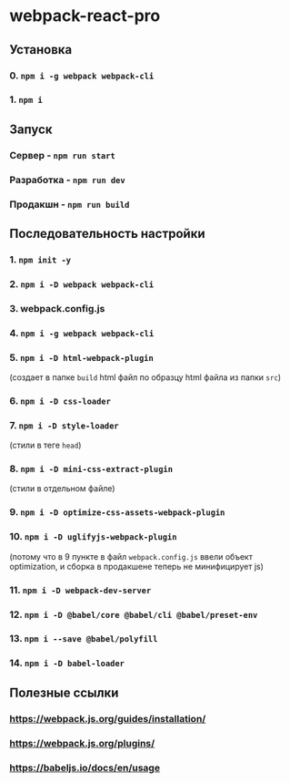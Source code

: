 # webpack-react-pro

## Установка

### 0. `npm i -g webpack webpack-cli`

### 1. `npm i`

## Запуск

### Сервер - `npm run start`

### Разработка - `npm run dev`

### Продакшн - `npm run build`

## Последовательность настройки

### 1. `npm init -y`

### 2. `npm i -D webpack webpack-cli`

### 3. webpack.config.js

### 4. `npm i -g webpack webpack-cli`

### 5. `npm i -D html-webpack-plugin`

(создает в папке `build` html файл по образцу html файла из папки `src`)

### 6. `npm i -D css-loader`

### 7. `npm i -D style-loader`

(стили в теге `head`)

### 8. `npm i -D mini-css-extract-plugin`

(стили в отдельном файле)

### 9. `npm i -D optimize-css-assets-webpack-plugin`

### 10. `npm i -D uglifyjs-webpack-plugin`

(потому что в 9 пункте в файл `webpack.config.js` ввели объект optimization, и сборка в продакшене теперь не минифицирует js)

### 11. `npm i -D webpack-dev-server`

### 12. `npm i -D @babel/core @babel/cli @babel/preset-env`

### 13. `npm i --save @babel/polyfill`

### 14. `npm i -D babel-loader`


## Полезные ссылки

### https://webpack.js.org/guides/installation/

### https://webpack.js.org/plugins/

### https://babeljs.io/docs/en/usage